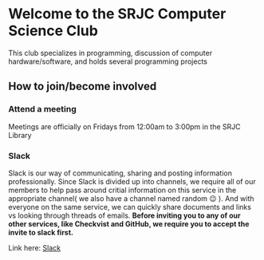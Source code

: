 # Welcome to the SRJC Computer Science Club

This club specializes in programming, discussion of computer hardware/software, and holds several programming projects

## How to join/become involved

### Attend a meeting
Meetings are officially on Fridays from 12:00am to 3:00pm in the SRJC Library

### Slack

Slack is our way of communicating, sharing and posting information professionally. Since Slack is divided up into channels, we require all of our members to help pass around critial information on this service in the appropriate channel( we also have a channel named random :wink: ). And with everyone on the same service, we can quickly share documents and links vs looking through threads of emails. **Before inviting you to any of our other services, like Checkvist and GitHub, we require you to accept the invite to slack first.**

Link here: [Slack](srjccsc.slack.com)
